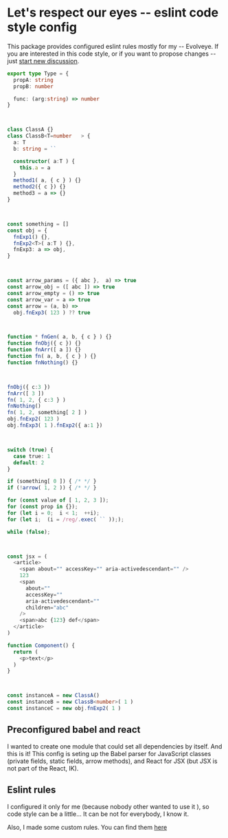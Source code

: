 # Let's respect our eyes -- eslint code style config

This package provides configured eslint rules mostly for my -- Evolveye.
If you are interested in this code style, or if you want to propose changes -- 
just [start new discussion](https://github.com/Evolveye/eslint/discussions).


```ts
export type Type = {
  propA: string
  propB: number

  func: (arg:string) => number
}



class ClassA {}
class ClassB<T=number   > {
  a: T
  b: string = ``

  constructor( a:T ) {
    this.a = a
  }
  method1( a, { c } ) {}
  method2({ c }) {}
  method3 = a => {}
}



const something = []
const obj = {
  fnExp1() {},
  fnExp2<T>( a:T ) {},
  fnExp3: a => obj,
}



const arrow_params = ({ abc },  a) => true
const arrow_obj = ([ abc ]) => true
const arrow_empty = () => true
const arrow_var = a => true
const arrow = (a, b) =>
  obj.fnExp3( 123 ) ?? true



function * fnGen( a, b, { c } ) {}
function fnObj({ c }) {}
function fnArr([ a ]) {}
function fn( a, b, { c } ) {}
function fnNothing() {}



fnObj({ c:3 })
fnArr([ 3 ])
fn( 1, 2, { c:3 } )
fnNothing()
fn( 1, 2, something[ 2 ] )
obj.fnExp2( 123 )
obj.fnExp3( 1 ).fnExp2({ a:1 })



switch (true) {
  case true: 1
  default: 2
}

if (something[ 0 ]) { /* */ }
if (!arrow( 1, 2 )) { /* */ }

for (const value of [ 1, 2, 3 ]);
for (const prop in {});
for (let i = 0;  i < 1;  ++i);
for (let i;  (i = /reg/.exec( `` )););

while (false);



const jsx = (
  <article>
    <span about="" accessKey="" aria-activedescendant="" />
    123
    <span
      about=""
      accessKey=""
      aria-activedescendant=""
      children="abc"
    />
    <span>abc {123} def</span>
  </article>
)

function Component() {
  return (
    <p>text</p>
  )
}



const instanceA = new ClassA()
const instanceB = new ClassB<number>( 1 )
const instanceC = new obj.fnExp2( 1 )
```



## Preconfigured babel and react


I wanted to create one module that could set all dependencies by itself.
And this is it! This config is seting up the Babel parser for JavaScript classes
(private fields, static fields, arrow methods),
and React for JSX (but JSX is not part of the React, IK).


## Eslint rules


I configured it only for me (because nobody other wanted to use it ),
so code style can be a little... It can be not for everybody, I know it.

Also, I made some custom rules. You can find them [here](../eslint-plugin-spaces)